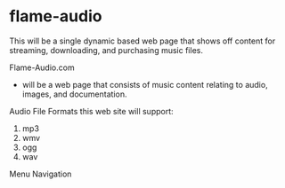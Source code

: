 # flame-audio
This will be a single dynamic based web page that shows off content for streaming, downloading, and purchasing music files. 

Flame-Audio.com 
  - will be a web page that consists of music content relating to audio, images, and documentation.

Audio File Formats this web site will support:
  1. mp3
  2. wmv
  3. ogg
  4. wav
  
Menu Navigation

